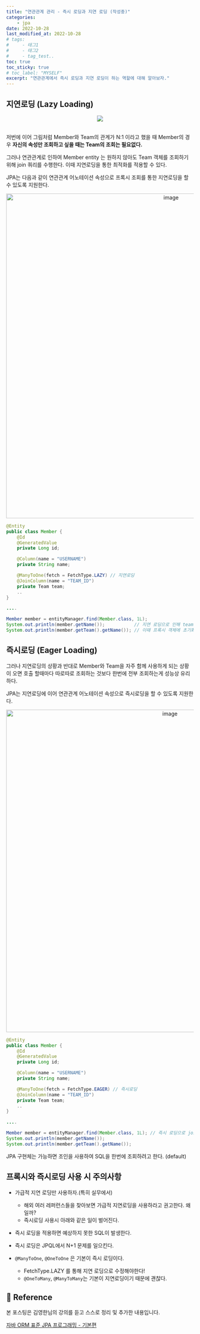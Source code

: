 ```yaml
---
title: "연관관계 관리 - 즉시 로딩과 지연 로딩 (작성중)"
categories: 
    - jpa
date: 2022-10-28
last_modified_at: 2022-10-28
# tags:
#     - 태그1
#     - 태그2
#     - tag_test..
toc: true
toc_sticky: true
# toc_label: "MYSELF"
excerpt: "연관관계에서 즉시 로딩과 지연 로딩이 하는 역할에 대해 알아보자."
---
```


## 지연로딩 (Lazy Loading)

<center><img src="https://user-images.githubusercontent.com/36228833/198076062-13069e79-a6d5-4114-abb6-13c43f246e1f.png"></center><br/>

저번에 이어 그림처럼 Member와 Team의 관계가 N:1 이라고 했을 때 Member의 경우 **자신의 속성만 조회하고 싶을 때는 Team의 조회는 필요없다.**

그러나 연관관계로 인하여 Member entity 는 원하지 않아도 Team 객체를 조회하기 위해 join 쿼리를 수행한다. 이때 지연로딩을 통한 최적화를 적용할 수 있다.

JPA는 다음과 같이 연관관계 어노테이션 속성으로 프록시 조회를 통한 지연로딩을 할 수 있도록 지원한다.

<center><img width="870" alt="image" src="https://user-images.githubusercontent.com/36228833/198597554-2f8afdf0-82e5-4ca3-bb02-9aa20452d8f0.png"></center>


```java
@Entity
public class Member {
    @Id
    @GeneratedValue
    private Long id;

    @Column(name = "USERNAME")
    private String name;

    @ManyToOne(fetch = FetchType.LAZY) // 지연로딩
    @JoinColumn(name = "TEAM_ID")
    private Team team;
    ..
}

....

Member member = entityManager.find(Member.class, 1L); 
System.out.println(member.getName());           // 지연 로딩으로 인해 team 을 조회하지 않는다. (team은 프록시 객체로 적용된다)
System.out.println(member.getTeam().getName()); // 이때 프록시 객체에 초기화가 일어나며 join 쿼리를 수행한다.
```

## 즉시로딩 (Eager Loading)

그러나 지연로딩의 상황과 반대로 Member와 Team을 자주 함께 사용하게 되는 상황이 오면 호출 할때마다 따로따로 조회하는 것보다 한번에 전부 조회하는게 성능상 유리하다.

JPA는 지연로딩에 이어 연관관계 어노테이션 속성으로 즉시로딩을 할 수 있도록 지원한다.

<center><img width="864" alt="image" src="https://user-images.githubusercontent.com/36228833/198598094-bf4cefde-c2c9-47fe-810a-2e3059ec6c76.png"></center>

```java
@Entity
public class Member {
    @Id
    @GeneratedValue
    private Long id;

    @Column(name = "USERNAME")
    private String name;

    @ManyToOne(fetch = FetchType.EAGER) // 즉시로딩
    @JoinColumn(name = "TEAM_ID")
    private Team team;
    ..
}

....

Member member = entityManager.find(Member.class, 1L); // 즉시 로딩으로 join을 통해 Member와 Team을 한번에 가져온다.
System.out.println(member.getName());           
System.out.println(member.getTeam().getName());
```

JPA 구현체는 가능하면 조인을 사용하여 SQL을 한번에 조회하려고 한다. (default)

## 프록시와 즉시로딩 사용 시 주의사항
- 가급적 지연 로딩만 사용하자.(특히 실무에서)
  - 해외 여러 레퍼런스들을 찾아보면 가급적 지연로딩을 사용하라고 권고한다. 왜일까?
  - 즉시로딩 사용시 아래와 같은 일이 벌어진다.

- 즉시 로딩을 적용하면 예상하지 못한 SQL이 발생한다.

- 즉시 로딩은 JPQL에서 N+1 문제를 일으킨다.

- `@ManyToOne`, `@OneToOne` 은 기본이 즉시 로딩이다.
  - FetchType.LAZY 를 통해 지연 로딩으로 수정해야한다!
  - `@OneToMany`, `@ManyToMany`는 기본이 지연로딩이기 때문에 괜찮다.


  
## 📣 Reference
본 포스팅은 김영한님의 강의를 듣고 스스로 정리 및 추가한 내용입니다.

[자바 ORM 표준 JPA 프로그래밍 - 기본편](https://www.inflearn.com/course/ORM-JPA-Basic/dashboard)<br/>
